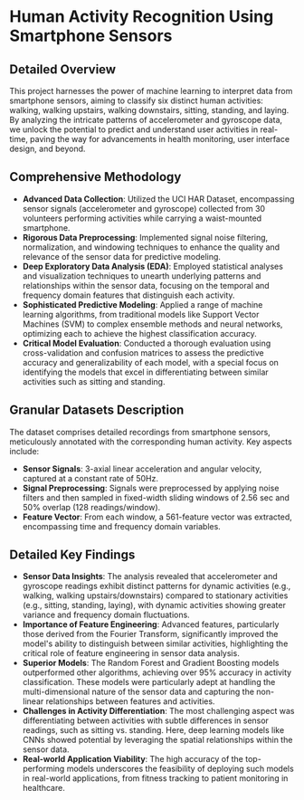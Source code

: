 # Human Activity Recognition Using Smartphone Sensors

## Detailed Overview

This project harnesses the power of machine learning to interpret data from smartphone sensors, aiming to classify six distinct human activities: walking, walking upstairs, walking downstairs, sitting, standing, and laying. By analyzing the intricate patterns of accelerometer and gyroscope data, we unlock the potential to predict and understand user activities in real-time, paving the way for advancements in health monitoring, user interface design, and beyond.

## Comprehensive Methodology

- **Advanced Data Collection**: Utilized the UCI HAR Dataset, encompassing sensor signals (accelerometer and gyroscope) collected from 30 volunteers performing activities while carrying a waist-mounted smartphone.
- **Rigorous Data Preprocessing**: Implemented signal noise filtering, normalization, and windowing techniques to enhance the quality and relevance of the sensor data for predictive modeling.
- **Deep Exploratory Data Analysis (EDA)**: Employed statistical analyses and visualization techniques to unearth underlying patterns and relationships within the sensor data, focusing on the temporal and frequency domain features that distinguish each activity.
- **Sophisticated Predictive Modeling**: Applied a range of machine learning algorithms, from traditional models like Support Vector Machines (SVM) to complex ensemble methods and neural networks, optimizing each to achieve the highest classification accuracy.
- **Critical Model Evaluation**: Conducted a thorough evaluation using cross-validation and confusion matrices to assess the predictive accuracy and generalizability of each model, with a special focus on identifying the models that excel in differentiating between similar activities such as sitting and standing.

## Granular Datasets Description

The dataset comprises detailed recordings from smartphone sensors, meticulously annotated with the corresponding human activity. Key aspects include:
- **Sensor Signals**: 3-axial linear acceleration and angular velocity, captured at a constant rate of 50Hz.
- **Signal Preprocessing**: Signals were preprocessed by applying noise filters and then sampled in fixed-width sliding windows of 2.56 sec and 50% overlap (128 readings/window).
- **Feature Vector**: From each window, a 561-feature vector was extracted, encompassing time and frequency domain variables.

## Detailed Key Findings

- **Sensor Data Insights**: The analysis revealed that accelerometer and gyroscope readings exhibit distinct patterns for dynamic activities (e.g., walking, walking upstairs/downstairs) compared to stationary activities (e.g., sitting, standing, laying), with dynamic activities showing greater variance and frequency domain fluctuations.
- **Importance of Feature Engineering**: Advanced features, particularly those derived from the Fourier Transform, significantly improved the model's ability to distinguish between similar activities, highlighting the critical role of feature engineering in sensor data analysis.
- **Superior Models**: The Random Forest and Gradient Boosting models outperformed other algorithms, achieving over 95% accuracy in activity classification. These models were particularly adept at handling the multi-dimensional nature of the sensor data and capturing the non-linear relationships between features and activities.
- **Challenges in Activity Differentiation**: The most challenging aspect was differentiating between activities with subtle differences in sensor readings, such as sitting vs. standing. Here, deep learning models like CNNs showed potential by leveraging the spatial relationships within the sensor data.
- **Real-world Application Viability**: The high accuracy of the top-performing models underscores the feasibility of deploying such models in real-world applications, from fitness tracking to patient monitoring in healthcare.
